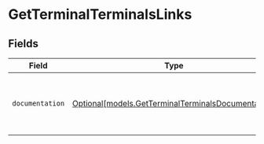 # GetTerminalTerminalsLinks


## Fields

| Field                                                                                                | Type                                                                                                 | Required                                                                                             | Description                                                                                          |
| ---------------------------------------------------------------------------------------------------- | ---------------------------------------------------------------------------------------------------- | ---------------------------------------------------------------------------------------------------- | ---------------------------------------------------------------------------------------------------- |
| `documentation`                                                                                      | [Optional[models.GetTerminalTerminalsDocumentation]](../models/getterminalterminalsdocumentation.md) | :heavy_minus_sign:                                                                                   | The URL to the generic Mollie API error handling guide.                                              |